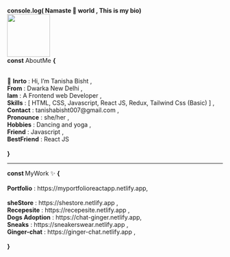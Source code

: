 <b>console.log( Namaste 🙏 world , This is my bio)</b>  
<img src="https://cdnl.iconscout.com/lottie/premium/thumb/happy-robot-say-hai-5665357-4729052.gif" width="100" alt /> </br>
<b>const</b> AboutMe  <b> { </b> </br>

</br>
 👋 <b>Inrto</b>  :  Hi, I’m Tanisha Bisht , </br>
  <b>From</b>  :  Dwarka New Delhi , </br>
   <b>Iam</b>    :  A Frontend web Developer ,</br>
   <b>Skills</b>  :  [  HTML, CSS, Javascript, React JS, Redux, Tailwind Css (Basic)  ] ,</br>
   <b>Contact</b>  :  tanishabisht007@gmail.com ,</br>
   <b>Pronounce</b> :  she/her ,</br>
   <b>Hobbies</b> :  Dancing and yoga ,</br>
   <b>Friend</b>   :  Javascript ,</br>
   <b>BestFriend</b> : React JS
 </br>
 </br>
 <b> } </b>
 <hr>
  <b> const </b> MyWork ✨ <b> { </b> </br> 
  </br>
 <b>Portfolio</b>     : https://myportfolioreactapp.netlify.app,</br>
 </br>
 <b>sheStore</b>      : https://shestore.netlify.app ,</br>
 <b>Recepesite</b>    : https://recepesite.netlify.app ,</br>
 <b>Dogs Adoption</b> : https://chat-ginger.netlify.app, </br>
 <b>Sneaks</b>        : https://sneakerswear.netlify.app ,</br>
 <b>Ginger-chat</b>        : https://ginger-chat.netlify.app ,</br>
 </br>
 <b> } </b>
 

  
